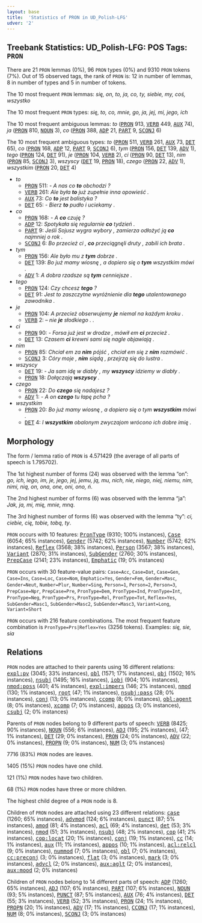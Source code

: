 ```yaml
---
layout: base
title:  'Statistics of PRON in UD_Polish-LFG'
udver: '2'
---
```


## Treebank Statistics: UD_Polish-LFG: POS Tags: `PRON`

There are 21 `PRON` lemmas (0%), 96 `PRON` types (0%) and 9310 `PRON` tokens (7%).
Out of 15 observed tags, the rank of `PRON` is: 12 in number of lemmas, 8 in number of types and 5 in number of tokens.

The 10 most frequent `PRON` lemmas: <em>się, on, to, ja, co, ty, siebie, my, coś, wszystko</em>

The 10 most frequent `PRON` types:  <em>się, to, co, mnie, go, ja, jej, mi, jego, ich</em>

The 10 most frequent ambiguous lemmas: <em>to</em> (<tt><a href="pl_lfg-pos-PRON.html">PRON</a></tt> 913, <tt><a href="pl_lfg-pos-VERB.html">VERB</a></tt> 449, <tt><a href="pl_lfg-pos-AUX.html">AUX</a></tt> 74), <em>ja</em> (<tt><a href="pl_lfg-pos-PRON.html">PRON</a></tt> 810, <tt><a href="pl_lfg-pos-NOUN.html">NOUN</a></tt> 3), <em>co</em> (<tt><a href="pl_lfg-pos-PRON.html">PRON</a></tt> 388, <tt><a href="pl_lfg-pos-ADP.html">ADP</a></tt> 21, <tt><a href="pl_lfg-pos-PART.html">PART</a></tt> 9, <tt><a href="pl_lfg-pos-SCONJ.html">SCONJ</a></tt> 6)

The 10 most frequent ambiguous types:  <em>to</em> (<tt><a href="pl_lfg-pos-PRON.html">PRON</a></tt> 511, <tt><a href="pl_lfg-pos-VERB.html">VERB</a></tt> 261, <tt><a href="pl_lfg-pos-AUX.html">AUX</a></tt> 73, <tt><a href="pl_lfg-pos-DET.html">DET</a></tt> 65), <em>co</em> (<tt><a href="pl_lfg-pos-PRON.html">PRON</a></tt> 168, <tt><a href="pl_lfg-pos-ADP.html">ADP</a></tt> 12, <tt><a href="pl_lfg-pos-PART.html">PART</a></tt> 9, <tt><a href="pl_lfg-pos-SCONJ.html">SCONJ</a></tt> 6), <em>tym</em> (<tt><a href="pl_lfg-pos-PRON.html">PRON</a></tt> 156, <tt><a href="pl_lfg-pos-DET.html">DET</a></tt> 139, <tt><a href="pl_lfg-pos-ADV.html">ADV</a></tt> 1), <em>tego</em> (<tt><a href="pl_lfg-pos-PRON.html">PRON</a></tt> 124, <tt><a href="pl_lfg-pos-DET.html">DET</a></tt> 91), <em>je</em> (<tt><a href="pl_lfg-pos-PRON.html">PRON</a></tt> 104, <tt><a href="pl_lfg-pos-VERB.html">VERB</a></tt> 2), <em>ci</em> (<tt><a href="pl_lfg-pos-PRON.html">PRON</a></tt> 90, <tt><a href="pl_lfg-pos-DET.html">DET</a></tt> 13), <em>nim</em> (<tt><a href="pl_lfg-pos-PRON.html">PRON</a></tt> 85, <tt><a href="pl_lfg-pos-SCONJ.html">SCONJ</a></tt> 3), <em>wszyscy</em> (<tt><a href="pl_lfg-pos-DET.html">DET</a></tt> 19, <tt><a href="pl_lfg-pos-PRON.html">PRON</a></tt> 18), <em>czego</em> (<tt><a href="pl_lfg-pos-PRON.html">PRON</a></tt> 22, <tt><a href="pl_lfg-pos-ADV.html">ADV</a></tt> 1), <em>wszystkim</em> (<tt><a href="pl_lfg-pos-PRON.html">PRON</a></tt> 20, <tt><a href="pl_lfg-pos-DET.html">DET</a></tt> 4)


* <em>to</em>
  * <tt><a href="pl_lfg-pos-PRON.html">PRON</a></tt> 511: <em>- A nas co <b>to</b> obchodzi ?</em>
  * <tt><a href="pl_lfg-pos-VERB.html">VERB</a></tt> 261: <em>Ale była <b>to</b> już zupełnie inna opowieść .</em>
  * <tt><a href="pl_lfg-pos-AUX.html">AUX</a></tt> 73: <em>Co <b>to</b> jest balistyka ?</em>
  * <tt><a href="pl_lfg-pos-DET.html">DET</a></tt> 65: <em>- Bierz <b>to</b> pudło i uciekamy .</em>
* <em>co</em>
  * <tt><a href="pl_lfg-pos-PRON.html">PRON</a></tt> 168: <em>- A <b>co</b> czuję ?</em>
  * <tt><a href="pl_lfg-pos-ADP.html">ADP</a></tt> 12: <em>Spotykała się regularnie <b>co</b> tydzień .</em>
  * <tt><a href="pl_lfg-pos-PART.html">PART</a></tt> 9: <em>Jeśli Sojusz wygra wybory , zamierza odłożyć ją <b>co</b> najmniej o rok .</em>
  * <tt><a href="pl_lfg-pos-SCONJ.html">SCONJ</a></tt> 6: <em>Bo przecież ci , <b>co</b> przeciągnęli druty , zabili ich brata .</em>
* <em>tym</em>
  * <tt><a href="pl_lfg-pos-PRON.html">PRON</a></tt> 156: <em>Ale było mu z <b>tym</b> dobrze .</em>
  * <tt><a href="pl_lfg-pos-DET.html">DET</a></tt> 139: <em>Bo już mamy wiosnę , a dopiero się o <b>tym</b> wszystkim mówi .</em>
  * <tt><a href="pl_lfg-pos-ADV.html">ADV</a></tt> 1: <em>A dobra rzadsze są <b>tym</b> cenniejsze .</em>
* <em>tego</em>
  * <tt><a href="pl_lfg-pos-PRON.html">PRON</a></tt> 124: <em>Czy chcesz <b>tego</b> ?</em>
  * <tt><a href="pl_lfg-pos-DET.html">DET</a></tt> 91: <em>Jest to zaszczytne wyróżnienie dla <b>tego</b> utalentowanego zawodnika .</em>
* <em>je</em>
  * <tt><a href="pl_lfg-pos-PRON.html">PRON</a></tt> 104: <em>A przecież obserwujemy <b>je</b> niemal na każdym kroku .</em>
  * <tt><a href="pl_lfg-pos-VERB.html">VERB</a></tt> 2: <em>– nie <b>je</b> słodkiego . .</em>
* <em>ci</em>
  * <tt><a href="pl_lfg-pos-PRON.html">PRON</a></tt> 90: <em>- Forsa już jest w drodze , mówił em <b>ci</b> przecież .</em>
  * <tt><a href="pl_lfg-pos-DET.html">DET</a></tt> 13: <em>Czasem <b>ci</b> krewni sami się nagle objawiają .</em>
* <em>nim</em>
  * <tt><a href="pl_lfg-pos-PRON.html">PRON</a></tt> 85: <em>Chciał em za <b>nim</b> pójść , chciał em się z <b>nim</b> rozmówić .</em>
  * <tt><a href="pl_lfg-pos-SCONJ.html">SCONJ</a></tt> 3: <em>Córy moje , <b>nim</b> siądą , przejrzą się do lustra .</em>
* <em>wszyscy</em>
  * <tt><a href="pl_lfg-pos-DET.html">DET</a></tt> 19: <em>- Ja sam idę w diabły , my <b>wszyscy</b> idziemy w diabły .</em>
  * <tt><a href="pl_lfg-pos-PRON.html">PRON</a></tt> 18: <em>Dołączają <b>wszyscy</b> .</em>
* <em>czego</em>
  * <tt><a href="pl_lfg-pos-PRON.html">PRON</a></tt> 22: <em>Do <b>czego</b> się nadajesz ?</em>
  * <tt><a href="pl_lfg-pos-ADV.html">ADV</a></tt> 1: <em>- A on <b>czego</b> tu łapę pcha ?</em>
* <em>wszystkim</em>
  * <tt><a href="pl_lfg-pos-PRON.html">PRON</a></tt> 20: <em>Bo już mamy wiosnę , a dopiero się o tym <b>wszystkim</b> mówi .</em>
  * <tt><a href="pl_lfg-pos-DET.html">DET</a></tt> 4: <em>I <b>wszystkim</b> obalonym zwyczajom wrócono ich dobre imię .</em>

## Morphology

The form / lemma ratio of `PRON` is 4.571429 (the average of all parts of speech is 1.795702).

The 1st highest number of forms (24) was observed with the lemma “on”: <em>go, ich, iego, im, je, jego, jej, jemu, ją, mu, nich, nie, niego, niej, niemu, nim, nimi, nią, on, ona, one, oni, ono, ń</em>.

The 2nd highest number of forms (6) was observed with the lemma “ja”: <em>Jak, ja, mi, mię, mnie, mną</em>.

The 3rd highest number of forms (6) was observed with the lemma “ty”: <em>ci, ciebie, cię, tobie, tobą, ty</em>.

`PRON` occurs with 10 features: <tt><a href="pl_lfg-feat-PronType.html">PronType</a></tt> (9310; 100% instances), <tt><a href="pl_lfg-feat-Case.html">Case</a></tt> (6054; 65% instances), <tt><a href="pl_lfg-feat-Gender.html">Gender</a></tt> (5742; 62% instances), <tt><a href="pl_lfg-feat-Number.html">Number</a></tt> (5742; 62% instances), <tt><a href="pl_lfg-feat-Reflex.html">Reflex</a></tt> (3568; 38% instances), <tt><a href="pl_lfg-feat-Person.html">Person</a></tt> (3567; 38% instances), <tt><a href="pl_lfg-feat-Variant.html">Variant</a></tt> (2870; 31% instances), <tt><a href="pl_lfg-feat-SubGender.html">SubGender</a></tt> (2760; 30% instances), <tt><a href="pl_lfg-feat-PrepCase.html">PrepCase</a></tt> (2141; 23% instances), <tt><a href="pl_lfg-feat-Emphatic.html">Emphatic</a></tt> (19; 0% instances)

`PRON` occurs with 30 feature-value pairs: `Case=Acc`, `Case=Dat`, `Case=Gen`, `Case=Ins`, `Case=Loc`, `Case=Nom`, `Emphatic=Yes`, `Gender=Fem`, `Gender=Masc`, `Gender=Neut`, `Number=Plur`, `Number=Sing`, `Person=1`, `Person=2`, `Person=3`, `PrepCase=Npr`, `PrepCase=Pre`, `PronType=Dem`, `PronType=Ind`, `PronType=Int`, `PronType=Neg`, `PronType=Prs`, `PronType=Rel`, `PronType=Tot`, `Reflex=Yes`, `SubGender=Masc1`, `SubGender=Masc2`, `SubGender=Masc3`, `Variant=Long`, `Variant=Short`

`PRON` occurs with 216 feature combinations.
The most frequent feature combination is `PronType=Prs|Reflex=Yes` (3256 tokens).
Examples: <em>się, sie, sia</em>


## Relations

`PRON` nodes are attached to their parents using 16 different relations: <tt><a href="pl_lfg-dep-expl-pv.html">expl:pv</a></tt> (3045; 33% instances), <tt><a href="pl_lfg-dep-obl.html">obl</a></tt> (1571; 17% instances), <tt><a href="pl_lfg-dep-obj.html">obj</a></tt> (1502; 16% instances), <tt><a href="pl_lfg-dep-nsubj.html">nsubj</a></tt> (1495; 16% instances), <tt><a href="pl_lfg-dep-iobj.html">iobj</a></tt> (904; 10% instances), <tt><a href="pl_lfg-dep-nmod-poss.html">nmod:poss</a></tt> (401; 4% instances), <tt><a href="pl_lfg-dep-expl-impers.html">expl:impers</a></tt> (146; 2% instances), <tt><a href="pl_lfg-dep-nmod.html">nmod</a></tt> (130; 1% instances), <tt><a href="pl_lfg-dep-root.html">root</a></tt> (47; 1% instances), <tt><a href="pl_lfg-dep-nsubj-pass.html">nsubj:pass</a></tt> (28; 0% instances), <tt><a href="pl_lfg-dep-conj.html">conj</a></tt> (13; 0% instances), <tt><a href="pl_lfg-dep-ccomp.html">ccomp</a></tt> (8; 0% instances), <tt><a href="pl_lfg-dep-obl-agent.html">obl:agent</a></tt> (8; 0% instances), <tt><a href="pl_lfg-dep-xcomp.html">xcomp</a></tt> (7; 0% instances), <tt><a href="pl_lfg-dep-appos.html">appos</a></tt> (3; 0% instances), <tt><a href="pl_lfg-dep-csubj.html">csubj</a></tt> (2; 0% instances)

Parents of `PRON` nodes belong to 9 different parts of speech: <tt><a href="pl_lfg-pos-VERB.html">VERB</a></tt> (8425; 90% instances), <tt><a href="pl_lfg-pos-NOUN.html">NOUN</a></tt> (556; 6% instances), <tt><a href="pl_lfg-pos-ADJ.html">ADJ</a></tt> (195; 2% instances),  (47; 1% instances), <tt><a href="pl_lfg-pos-DET.html">DET</a></tt> (29; 0% instances), <tt><a href="pl_lfg-pos-PRON.html">PRON</a></tt> (24; 0% instances), <tt><a href="pl_lfg-pos-ADV.html">ADV</a></tt> (22; 0% instances), <tt><a href="pl_lfg-pos-PROPN.html">PROPN</a></tt> (9; 0% instances), <tt><a href="pl_lfg-pos-NUM.html">NUM</a></tt> (3; 0% instances)

7716 (83%) `PRON` nodes are leaves.

1405 (15%) `PRON` nodes have one child.

121 (1%) `PRON` nodes have two children.

68 (1%) `PRON` nodes have three or more children.

The highest child degree of a `PRON` node is 8.

Children of `PRON` nodes are attached using 23 different relations: <tt><a href="pl_lfg-dep-case.html">case</a></tt> (1260; 65% instances), <tt><a href="pl_lfg-dep-advmod.html">advmod</a></tt> (124; 6% instances), <tt><a href="pl_lfg-dep-punct.html">punct</a></tt> (87; 5% instances), <tt><a href="pl_lfg-dep-amod.html">amod</a></tt> (81; 4% instances), <tt><a href="pl_lfg-dep-acl.html">acl</a></tt> (69; 4% instances), <tt><a href="pl_lfg-dep-det.html">det</a></tt> (53; 3% instances), <tt><a href="pl_lfg-dep-nmod.html">nmod</a></tt> (51; 3% instances), <tt><a href="pl_lfg-dep-nsubj.html">nsubj</a></tt> (48; 2% instances), <tt><a href="pl_lfg-dep-cop.html">cop</a></tt> (41; 2% instances), <tt><a href="pl_lfg-dep-cop-locat.html">cop:locat</a></tt> (20; 1% instances), <tt><a href="pl_lfg-dep-conj.html">conj</a></tt> (19; 1% instances), <tt><a href="pl_lfg-dep-cc.html">cc</a></tt> (14; 1% instances), <tt><a href="pl_lfg-dep-aux.html">aux</a></tt> (11; 1% instances), <tt><a href="pl_lfg-dep-appos.html">appos</a></tt> (10; 1% instances), <tt><a href="pl_lfg-dep-acl-relcl.html">acl:relcl</a></tt> (9; 0% instances), <tt><a href="pl_lfg-dep-nummod.html">nummod</a></tt> (7; 0% instances), <tt><a href="pl_lfg-dep-obl.html">obl</a></tt> (7; 0% instances), <tt><a href="pl_lfg-dep-cc-preconj.html">cc:preconj</a></tt> (3; 0% instances), <tt><a href="pl_lfg-dep-flat.html">flat</a></tt> (3; 0% instances), <tt><a href="pl_lfg-dep-mark.html">mark</a></tt> (3; 0% instances), <tt><a href="pl_lfg-dep-advcl.html">advcl</a></tt> (2; 0% instances), <tt><a href="pl_lfg-dep-aux-aglt.html">aux:aglt</a></tt> (2; 0% instances), <tt><a href="pl_lfg-dep-aux-mood.html">aux:mood</a></tt> (2; 0% instances)

Children of `PRON` nodes belong to 14 different parts of speech: <tt><a href="pl_lfg-pos-ADP.html">ADP</a></tt> (1260; 65% instances), <tt><a href="pl_lfg-pos-ADJ.html">ADJ</a></tt> (107; 6% instances), <tt><a href="pl_lfg-pos-PART.html">PART</a></tt> (107; 6% instances), <tt><a href="pl_lfg-pos-NOUN.html">NOUN</a></tt> (93; 5% instances), <tt><a href="pl_lfg-pos-PUNCT.html">PUNCT</a></tt> (87; 5% instances), <tt><a href="pl_lfg-pos-AUX.html">AUX</a></tt> (76; 4% instances), <tt><a href="pl_lfg-pos-DET.html">DET</a></tt> (55; 3% instances), <tt><a href="pl_lfg-pos-VERB.html">VERB</a></tt> (52; 3% instances), <tt><a href="pl_lfg-pos-PRON.html">PRON</a></tt> (24; 1% instances), <tt><a href="pl_lfg-pos-PROPN.html">PROPN</a></tt> (20; 1% instances), <tt><a href="pl_lfg-pos-ADV.html">ADV</a></tt> (17; 1% instances), <tt><a href="pl_lfg-pos-CCONJ.html">CCONJ</a></tt> (17; 1% instances), <tt><a href="pl_lfg-pos-NUM.html">NUM</a></tt> (8; 0% instances), <tt><a href="pl_lfg-pos-SCONJ.html">SCONJ</a></tt> (3; 0% instances)

